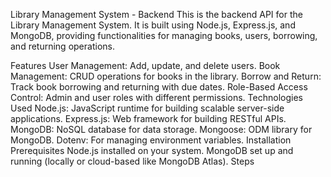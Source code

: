 Library Management System - Backend
This is the backend API for the Library Management System. It is built using Node.js, Express.js, and MongoDB, providing functionalities for managing books, users, borrowing, and returning operations.

Features
User Management: Add, update, and delete users.
Book Management: CRUD operations for books in the library.
Borrow and Return: Track book borrowing and returning with due dates.
Role-Based Access Control: Admin and user roles with different permissions.
Technologies Used
Node.js: JavaScript runtime for building scalable server-side applications.
Express.js: Web framework for building RESTful APIs.
MongoDB: NoSQL database for data storage.
Mongoose: ODM library for MongoDB.
Dotenv: For managing environment variables.
Installation
Prerequisites
Node.js installed on your system.
MongoDB set up and running (locally or cloud-based like MongoDB Atlas).
Steps
